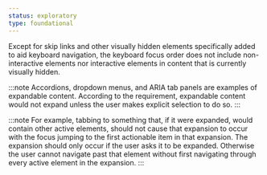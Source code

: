 ```yaml
---
status: exploratory
type: foundational
---
```


Except for skip links and other visually hidden elements specifically added to aid keyboard navigation, the keyboard focus order does not include non-interactive elements nor interactive elements in content that is currently visually hidden.

:::note
Accordions, dropdown menus, and ARIA tab panels are examples of expandable content. According to the requirement, expandable content would not expand unless the user makes explicit selection to do so.
:::

:::note
For example, tabbing to something that, if it were expanded, would contain other active elements, should not cause that expansion to occur with the focus jumping to the first actionable item in that expansion.  The expansion should only occur if the user asks it to be expanded. Otherwise the user cannot navigate past that element without first navigating through every active element in the expansion.
:::